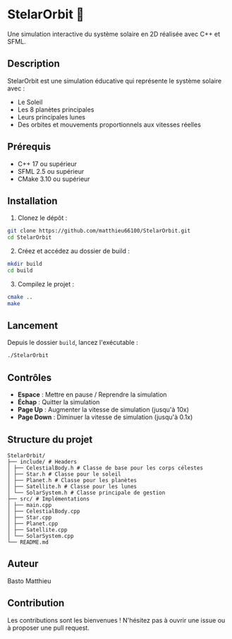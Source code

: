 # StelarOrbit 🌌

Une simulation interactive du système solaire en 2D réalisée avec C++ et SFML.

## Description

StelarOrbit est une simulation éducative qui représente le système solaire avec :
- Le Soleil
- Les 8 planètes principales
- Leurs principales lunes
- Des orbites et mouvements proportionnels aux vitesses réelles

## Prérequis

- C++ 17 ou supérieur
- SFML 2.5 ou supérieur
- CMake 3.10 ou supérieur

## Installation

1. Clonez le dépôt :

```bash
git clone https://github.com/matthieu66100/StelarOrbit.git
cd StelarOrbit
```

2. Créez et accédez au dossier de build :

```bash
mkdir build
cd build
```

3. Compilez le projet :

```bash
cmake ..
make
```

## Lancement

Depuis le dossier `build`, lancez l'exécutable :


```bash
./StelarOrbit
```

## Contrôles

- **Espace** : Mettre en pause / Reprendre la simulation
- **Échap** : Quitter la simulation
- **Page Up** : Augmenter la vitesse de simulation (jusqu'à 10x)
- **Page Down** : Diminuer la vitesse de simulation (jusqu'à 0.1x)

## Structure du projet

```
StelarOrbit/
├── include/ # Headers
│ ├── CelestialBody.h # Classe de base pour les corps célestes
│ ├── Star.h # Classe pour le soleil
│ ├── Planet.h # Classe pour les planètes
│ ├── Satellite.h # Classe pour les lunes
│ └── SolarSystem.h # Classe principale de gestion
├── src/ # Implémentations
│ ├── main.cpp
│ ├── CelestialBody.cpp
│ ├── Star.cpp
│ ├── Planet.cpp
│ ├── Satellite.cpp
│ └── SolarSystem.cpp
└── README.md
```

## Auteur

Basto Matthieu

## Contribution

Les contributions sont les bienvenues ! N'hésitez pas à ouvrir une issue ou à proposer une pull request.